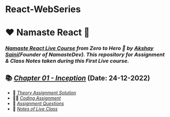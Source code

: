 # React-WebSeries


# ❤️ Namaste React 🙏
### _[Namaste React Live Course](https://learn.namastedev.com/courses/namaste-react-live) from Zero to Hero 🚀 by [Akshay Saini](https://www.linkedin.com/in/akshaymarch7/)(Founder of NamasteDev). This repository for Assignment & Class Notes taken during this First Live course._

## 📚 [_Chapter 01 - Inception_](./Code/) (Date: 24-12-2022)
- 📖 [_Theory Assignment Solution_](./Assignment_Notes/Class_1_Assignment.pdf)
- 👨‍💻 [_Coding Assignment_](./Code/)
- 📘 [_Assignment Questions_](./Assignment_Notes/Chapter-01.pdf)
- 📝 [_Notes of Live Class_](./Assignment_Notes/Class_1_Notes.pdf)
